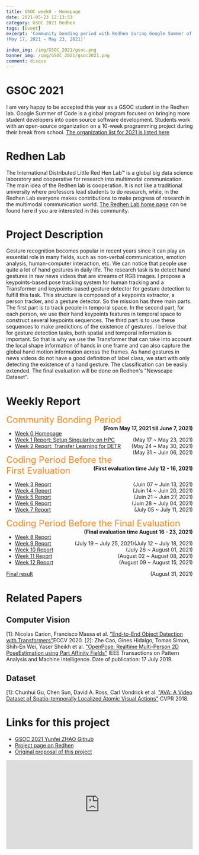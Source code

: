 ```yaml
---
title: GSOC week0 - Homepage
date: 2021-05-23 12:13:53
category: GSOC 2021 Redhen
tags: [Event]
excerpt: 'Community bonding period with Redhen during Google Summer of Code 2021. An introduction to the GSOC, Redhen, and my project.
(May 17, 2021 - May 23, 2021)'

index_img: /img/GSOC_2021/gsoc.png
banner_img: /img/GSOC_2021/gsoc2021.png
comment: disqus
---
```

# GSOC 2021
I am very happy to be accepted this year as a GSOC student in the Redhen lab. Google Summer of Code is a global program focused on bringing more student developers into open source software development. Students work with an open-source organization on a 10-week programming project during their break from school. [The organization list for 2021 is listed here](https://summerofcode.withgoogle.com/organizations/?sp-page=3) 

# Redhen Lab
The International Distributed Little Red Hen Lab™ is a global big data science laboratory and cooperative for research into multimodal communication. The main idea of the Redhen lab is cooperation. It is not like a traditional university where professors lead students to do research, while, in the Redhen Lab everyone makes contributions to make progress of research in the multimodal communication world. [The Redhen Lab home page](https://www.redhenlab.org/home) can be found here if you are interested in this community.

# Project Description
Gesture recognition becomes popular in recent years since it can play an essential role in many fields, such as non-verbal communication, emotion analysis, human-computer interaction, etc.  We can notice that people use quite a lot of hand gestures in daily life. The research task is to detect hand gestures in raw news videos that are streams of RGB images. I propose a keypoints-based pose tracking system for human tracking and a Transformer and keypoints-based gesture detector for gesture detection to fulfill this task. This structure is composed of a keypoints extractor, a person tracker, and a gesture detector. So the mission has three main parts. The first part is to track people in temporal space.  In the second part, for each person, we use their hand keypoints features in temporal space to construct several keypoints sequences. The third part is to use these sequences to make predictions of the existence of gestures. I believe that for gesture detection tasks, both spatial and temporal information is important. So that is why we use the Transformer that can take into account the local shape information of hands in one frame and can also capture the global hand motion information across the frames. As hand gestures in news videos do not have a good definition of label class, we start with only detecting the existence of a hand gesture. The classification can be easily extended. The final evaluation will be done on Redhen's "Newscape Dataset".

# Weekly Report
<p>
    <a style="color:#FF851B ;font-size: 24px;">Community Bonding Period</a> 
    <a style="float: right;font-weight: bold;">(From May 17, 2021 till June 7, 2021)</a>
</p>

* [Week 0 Homepage](/2021/05/23/GSOC0-homepage/) <a style="float: right;">(May 17 ~ May 23, 2021)</a>
* [Week 1 Report: Setup Singularity on HPC](/2021/05/30/GSOC1-singularity/) <a style="float: right;">(May 24 ~ May 30, 2021)</a>
* [Week 2 Report: Transfer Learning for DETR](/2021/06/06/GSOC2-Transfer-Learning/) <a style="float: right;">(May 31 ~ Juin 06, 2021)</a>

<p>
    <a style="color:#FF851B ;font-size: 24px;">Coding Period Before the First Evaluation</a> 
    <a style="float: right;font-weight: bold;">(First evaluation time July 12 - 16, 2021)</a>
</p>

* [Week 3 Report]() <a style="float: right;">(Juin 07 ~ Juin 13, 2021)</a>
* [Week 4 Report]() <a style="float: right;">(Juin 14 ~ Juin 20, 2021)</a>
* [Week 5 Report](/2021/06/23/GSOC5-schema-conversation-with-linguists/) <a style="float: right;">(Juin 21 ~ Juin 27, 2021)</a>
* [Week 6 Report]() <a style="float: right;">(Juin 28 ~ July 04, 2021)</a>
* [Week 7 Report]() <a style="float: right;">(July 05 ~ July 11, 2021)</a>

<p>
    <a style="color:#FF851B ;font-size: 24px;">Coding Period Before the Final Evaluation</a> 
    <a style="float: right;font-weight: bold;">(Final evaluation time August 16 - 23, 2021)</a>
</p>

* [Week 8 Report]() <a style="float: right;">(July 12 ~ July 18, 2021)</a>
* [Week 9 Report]() <a style="float: right;">(July 19 ~ July 25, 2021)</a>
* [Week 10 Report]() <a style="float: right;">(July 26 ~ August 01, 2021)</a>
* [Week 11 Report]() <a style="float: right;">(August 02 ~ August 08, 2021)</a>
* [Week 12 Report]() <a style="float: right;">(August 09 ~ August 15, 2021)</a>

[Final result](/2021/08/22/GSOC-final-2021/) <a style="float: right;">(August 31, 2021)</a>

# Related Papers
## Computer Vision
[1]: Nicolas Carion, Francisco Massa et al. ["End-to-End Object Detection with Transformers"](https://www.ecva.net/papers/eccv_2020/papers_ECCV/papers/123460205.pdf)ECCV 2020.
[2]: Zhe Cao, Gines Hidalgo, Tomas Simon,  Shih-En Wei, Yaser Sheikh et al. ["OpenPose: Realtime Multi-Person 2D PoseEstimation using Part Affinity Fields"](https://ieeexplore.ieee.org/document/8765346) IEEE Transactions on Pattern Analysis and Machine Intelligence.  Date of publication: 17 July 2019.

## Dataset
[1]:  Chunhui Gu, Chen Sun, David A. Ross, Carl Vondrick et al. ["AVA: A Video Dataset of Spatio-temporally Localized Atomic Visual Actions"](https://openaccess.thecvf.com/content_cvpr_2018/papers/Gu_AVA_A_Video_CVPR_2018_paper.pdf) CVPR 2018.


# Links for this project
* [GSOC 2021 Yunfei ZHAO Github](https://github.com/YunfeiZHAO/gsoc-redhen-2021)
* [Project page on Redhen](https://www.redhenlab.org/summer-of-code/red-hen-lab-gsoc-2021-projects)
* [Original proposal of this project](https://www.overleaf.com/read/jwnknydxtpdh)

<iframe src="https://pocket.yunfeizhao.com/donation_unit" style="overflow-x:hidden;overflow-y:hidden; border:0xp none #fff; min-height:240px; width:100%;"  frameborder="0" scrolling="no" allowtransparency="true"></iframe>